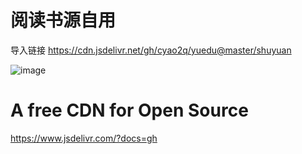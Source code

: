 # 阅读书源自用

导入链接 https://cdn.jsdelivr.net/gh/cyao2q/yuedu@master/shuyuan

![image](https://user-images.githubusercontent.com/10820724/111730994-81015500-88ad-11eb-9830-9d26eb5bae8a.png)


# A free CDN for Open Source

https://www.jsdelivr.com/?docs=gh


